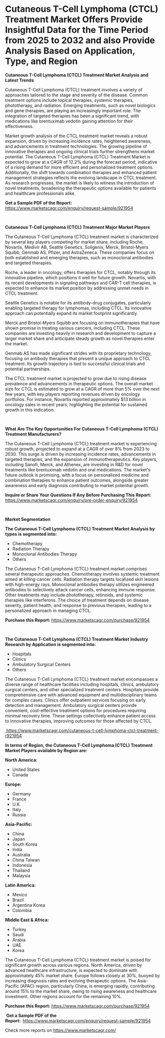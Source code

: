 <p><h1>Cutaneous T-Cell Lymphoma (CTCL) Treatment Market Offers Provide Insightful Data for the Time Period from 2025 to 2032 and also Provide Analysis Based on Application, Type, and Region</h1></p><p><strong>Cutaneous T-Cell Lymphoma (CTCL) Treatment Market Analysis and Latest Trends</strong></p>
<p><p>Cutaneous T-Cell Lymphoma (CTCL) treatment involves a variety of approaches tailored to the stage and severity of the disease. Common treatment options include topical therapies, systemic therapies, phototherapy, and radiation. Emerging treatments, such as novel biologics and gene therapies, are playing an increasingly important role. The integration of targeted therapies has been a significant trend, with medications like brentuximab vedotin gaining attention for their effectiveness.</p><p>Market growth analysis of the CTCL treatment market reveals a robust expansion, driven by increasing incidence rates, heightened awareness, and advancements in treatment technologies. The growing pipeline of innovative therapies and ongoing clinical trials further strengthens market potential. The Cutaneous T-Cell Lymphoma (CTCL) Treatment Market is expected to grow at a CAGR of 12.2% during the forecast period, indicative of a rising demand for more efficient and personalized treatment options. Additionally, the shift towards combination therapies and enhanced patient management strategies reflects the evolving landscape in CTCL treatment. As research progresses, the market is likely to witness the introduction of novel treatments, broadening the therapeutic options available for patients and healthcare professionals alike.</p></p>
<p><strong>Get a Sample PDF of the Report:&nbsp;</strong> <a href="https://www.marketscagr.com/enquiry/request-sample/921954?utm_campaign=2462&utm_medium=2&utm_source=Github&utm_content=ia&utm_term=03032025&utm_id=cutaneous-t-cell-lymphoma-ctcl-treatment">https://www.marketscagr.com/enquiry/request-sample/921954</a></p>
<p>&nbsp;</p>
<p><strong>Cutaneous T-Cell Lymphoma (CTCL) Treatment Major Market Players</strong></p>
<p><p>The Cutaneous T-Cell Lymphoma (CTCL) treatment market is characterized by several key players competing for market share, including Roche, Novartis, Medivir AB, Seattle Genetics, Soligenix, Merck, Bristol-Myers Squibb, Genmab AS, Pfizer, and AstraZeneca. These companies focus on both established and emerging therapies, such as monoclonal antibodies and targeted therapies.</p><p>Roche, a leader in oncology, offers therapies for CTCL, notably through its innovative pipeline, which positions it well for future growth. Novartis, with its recent developments in signaling pathways and CAR-T cell therapies, is expected to enhance its market position by addressing unmet needs in CTCL treatment.</p><p>Seattle Genetics is notable for its antibody-drug conjugates, particularly enabling targeted therapy for lymphomas, including CTCL. Its innovative approach can potentially expand its market footprint significantly.</p><p>Merck and Bristol-Myers Squibb are focusing on immunotherapies that have shown promise in treating various cancers, including CTCL. These companies are investing heavily in research and development to capture a larger market share and anticipate steady growth as novel therapies enter the market.</p><p>Genmab AS has made significant strides with its proprietary technology, focusing on antibody therapies that present a unique approach to CTCL treatment. Its growth trajectory is tied to successful clinical trials and potential partnerships.</p><p>The CTCL treatment market is projected to grow due to rising disease prevalence and advancements in therapeutic options. The overall market size for CTCL is estimated to grow at a CAGR of more than 5% over the next few years, with key players reporting revenues driven by oncology portfolios. For instance, Novartis reported approximately $13 billion in oncology sales in recent years, highlighting the potential for sustained growth in this indication.</p></p>
<p>&nbsp;</p>
<p><strong>What Are The Key Opportunities For Cutaneous T-Cell Lymphoma (CTCL) Treatment Manufacturers?</strong></p>
<p><p>The Cutaneous T-Cell Lymphoma (CTCL) treatment market is experiencing robust growth, projected to expand at a CAGR of over 8% from 2023 to 2030. This surge is driven by increasing incidence rates, advancements in targeted therapies, and the expansion of immunotherapeutics. Key players, including Sanofi, Merck, and Athenex, are investing in R&D for novel treatments like brentuximab vedotin and oral medications. The market's future outlook is promising, with a focus on personalized medicine and combination therapies to enhance patient outcomes, alongside greater awareness and early diagnosis contributing to market potential growth.</p></p>
<p><strong>Inquire or Share Your Questions If Any Before Purchasing This Report:</strong> <a href="https://www.marketscagr.com/enquiry/pre-order-enquiry/921954?utm_campaign=2462&utm_medium=2&utm_source=Github&utm_content=ia&utm_term=03032025&utm_id=cutaneous-t-cell-lymphoma-ctcl-treatment">https://www.marketscagr.com/enquiry/pre-order-enquiry/921954</a></p>
<p>&nbsp;</p>
<p><strong>Market Segmentation</strong></p>
<p><strong>The Cutaneous T-Cell Lymphoma (CTCL) Treatment Market Analysis by types is segmented into:</strong></p>
<p><ul><li>Chemotherapy</li><li>Radiation Therapy</li><li>Monoclonal Antibodies Therapy</li><li>Others</li></ul></p>
<p><p>The Cutaneous T-Cell Lymphoma (CTCL) treatment market comprises several therapeutic approaches. Chemotherapy involves systemic treatment aimed at killing cancer cells. Radiation therapy targets localized skin lesions with high-energy rays. Monoclonal antibodies therapy utilizes engineered antibodies to selectively attack cancer cells, enhancing immune response. Other treatments may include phototherapy, retinoids, and systemic therapies like interferons. The choice of treatment depends on disease severity, patient health, and response to previous therapies, leading to a personalized approach in managing CTCL.</p></p>
<p><strong>Purchase this Report:&nbsp;</strong><a href="https://www.marketscagr.com/purchase/921954?utm_campaign=2462&utm_medium=2&utm_source=Github&utm_content=ia&utm_term=03032025&utm_id=cutaneous-t-cell-lymphoma-ctcl-treatment">https://www.marketscagr.com/purchase/921954</a></p>
<p>&nbsp;</p>
<p><strong>The Cutaneous T-Cell Lymphoma (CTCL) Treatment Market Industry Research by Application is segmented into:</strong></p>
<p><ul><li>Hospitals</li><li>Clinics</li><li>Ambulatory Surgical Centers</li><li>Others</li></ul></p>
<p><p>The Cutaneous T-Cell Lymphoma (CTCL) treatment market encompasses a diverse range of healthcare facilities including hospitals, clinics, ambulatory surgical centers, and other specialized treatment centers. Hospitals provide comprehensive care with advanced equipment and multidisciplinary teams for complex cases. Clinics offer outpatient services focusing on early detection and management. Ambulatory surgical centers provide convenient, cost-effective treatment options for procedures requiring minimal recovery time. These settings collectively enhance patient access to innovative therapies, improving outcomes for those affected by CTCL.</p></p>
<p><a href="https://www.marketscagr.com/cutaneous-t-cell-lymphoma-ctcl-treatment-r921954?utm_campaign=2462&utm_medium=2&utm_source=Github&utm_content=ia&utm_term=03032025&utm_id=cutaneous-t-cell-lymphoma-ctcl-treatment">&nbsp;https://www.marketscagr.com/cutaneous-t-cell-lymphoma-ctcl-treatment-r921954</a></p>
<p><strong>In terms of Region, the Cutaneous T-Cell Lymphoma (CTCL) Treatment Market Players available by Region are:</strong></p>
<p>
    <p> <strong> North America: </strong>
        <ul>
            <li>United States</li>
            <li>Canada</li>
        </ul>
        </p> 
    <p> <strong> Europe: </strong>
        <ul>
            <li>Germany</li>
            <li>France</li>
            <li>U.K.</li>
            <li>Italy</li>
            <li>Russia</li>
        </ul>
        </p> 
    <p> <strong> Asia-Pacific: </strong>
        <ul>
            <li>China</li>
            <li>Japan</li>
            <li>South Korea</li>
            <li>India</li>
            <li>Australia</li>
            <li>China Taiwan</li>
            <li>Indonesia</li>
            <li>Thailand</li>
            <li>Malaysia</li>
        </ul>
        </p> 
    <p> <strong> Latin America: </strong>
        <ul>
            <li>Mexico</li>
            <li>Brazil</li>
            <li>Argentina Korea</li>
            <li>Colombia</li>
        </ul>
        </p> 
    <p> <strong> Middle East & Africa: </strong>
        <ul>
            <li>Turkey</li>
            <li>Saudi</li>
            <li>Arabia</li>
            <li>UAE</li>
            <li>Korea</li>
        </ul>
    </p>
    </p>
<p><p>The Cutaneous T-Cell Lymphoma (CTCL) treatment market is poised for significant growth across various regions. North America, driven by advanced healthcare infrastructure, is expected to dominate with approximately 45% market share. Europe follows closely at 30%, buoyed by increasing diagnosis rates and evolving therapeutic options. The Asia-Pacific (APAC) region, particularly China, is emerging rapidly, contributing around 15% to the market share, owing to rising awareness and healthcare investment. Other regions account for the remaining 10%.</p></p>
<p><strong>Purchase this Report: </strong><a href="https://www.marketscagr.com/purchase/921954?utm_campaign=2462&utm_medium=2&utm_source=Github&utm_content=ia&utm_term=03032025&utm_id=cutaneous-t-cell-lymphoma-ctcl-treatment">https://www.marketscagr.com/purchase/921954</a></p>
<p>&nbsp;<strong>Get a Sample PDF of the Report:&nbsp;&nbsp;</strong><a href="https://www.marketscagr.com/enquiry/request-sample/921954?utm_campaign=2462&utm_medium=2&utm_source=Github&utm_content=ia&utm_term=03032025&utm_id=cutaneous-t-cell-lymphoma-ctcl-treatment">https://www.marketscagr.com/enquiry/request-sample/921954</a></p>
<p><strong></strong></p>
<p>Check more reports on <a href="https://www.marketscagr.com/?utm_campaign=2462&utm_medium=2&utm_source=Github&utm_content=ia&utm_term=03032025&utm_id=cutaneous-t-cell-lymphoma-ctcl-treatment">https://www.marketscagr.com/</a></p>